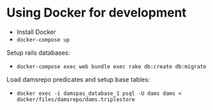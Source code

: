 # Using Docker for development

- Install Docker
- `docker-compose up`

Setup rails databases:
- `docker-compose exec web bundle exec rake db:create db:migrate`

Load damsrepo predicates and setup base tables:
- `docker exec -i damspas_database_1 psql -U dams dams < docker/files/damsrepo/dams.triplestore`

